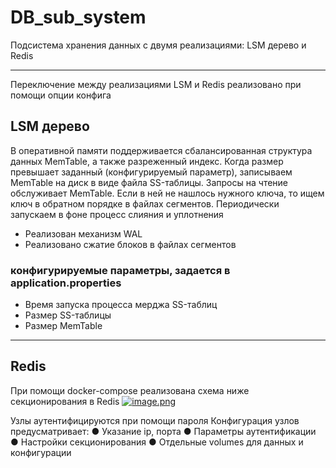 # DB_sub_system
Подсистема хранения данных с двумя реализациями: LSM дерево и Redis

---

Переключение между реализациями LSM и Redis реализовано при помощи опции конфига

## LSM дерево

В оперативной памяти поддерживается сбалансированная структура данных MemTable, а также разреженный индекс.
Когда размер превышает заданный (конфигурируемый параметр), записываем MemTable на диск в виде файла SS-таблицы. 
Запросы на чтение обслуживает MemTable. Если в ней не нашлось нужного ключа, то ищем ключ в обратном порядке в файлах сегментов.
Периодически запускаем в фоне процесс слияния и уплотнения

- Реализован механизм WAL
-	Реализовано сжатие блоков в файлах сегментов
  
### конфигурируемые параметры, задается в application.properties
-	Время запуска процесса мерджа SS-таблиц
-	Размер SS-таблицы
-	Размер MemTable

---

## Redis

При помощи docker-compose реализована схема ниже секционирования в Redis
[![image.png](https://i.postimg.cc/QCVHkPmh/image.png)](https://postimg.cc/Fk5rhTwB)

Узлы аутентифицируются при помощи пароля
Конфигурация узлов предусматривает:
●	Указание ip, порта
●	Параметры аутентификации
●	Настройки секционирования
●	Отдельные volumes для данных и конфигурации




